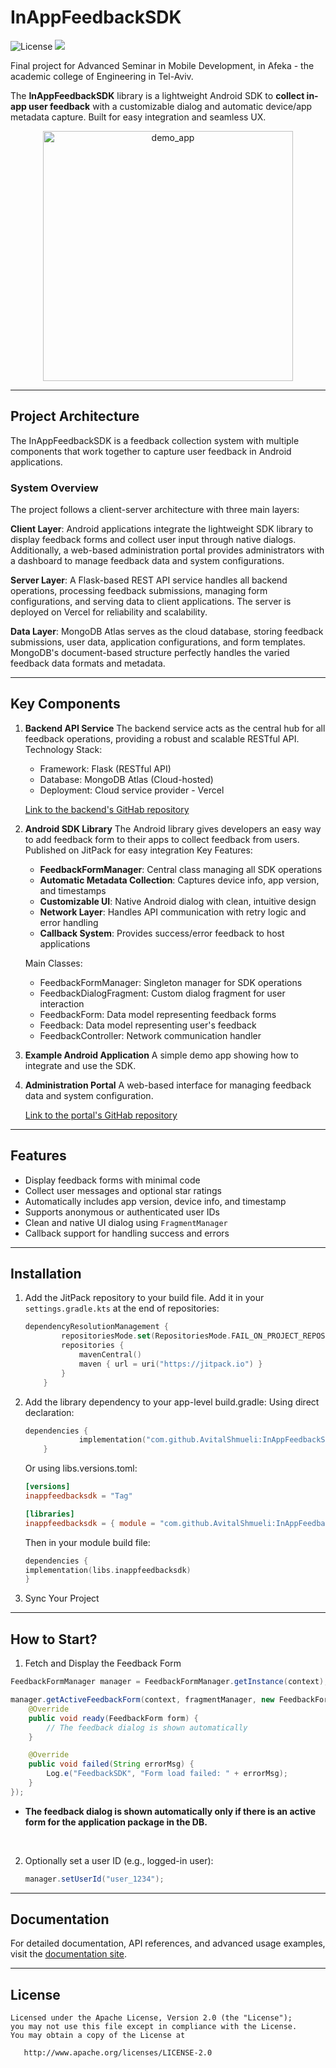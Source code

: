 # InAppFeedbackSDK
![License](https://img.shields.io/badge/license-Apache%202.0-blue.svg)
[![](https://jitpack.io/v/AvitalShmueli/InAppFeedbackSDK.svg)](https://jitpack.io/#AvitalShmueli/InAppFeedbackSDK)

Final project for Advanced Seminar in Mobile Development, in Afeka - the academic college of Engineering in Tel-Aviv.

The **InAppFeedbackSDK** library is a lightweight Android SDK to **collect in-app user feedback** with a customizable dialog and automatic device/app metadata capture. Built for easy integration and seamless UX.

<p align="center">
<img src="https://github.com/user-attachments/assets/9fb928d5-5f69-430a-a662-fd10f9ffb947" alt="demo_app"
style="height:400px;"/>
</p>

---

## Project Architecture
The InAppFeedbackSDK is a feedback collection system with multiple components that work together to capture user feedback in Android applications.
### System Overview
The project follows a client-server architecture with three main layers:

**Client Layer**: Android applications integrate the lightweight SDK library to display feedback forms and collect user input through native dialogs. 
Additionally, a web-based administration portal provides administrators with a dashboard to manage feedback data and system configurations.

**Server Layer**: A Flask-based REST API service handles all backend operations, processing feedback submissions, managing form configurations, and serving data to client applications. The server is deployed on Vercel for reliability and scalability.

**Data Layer**: MongoDB Atlas serves as the cloud database, storing feedback submissions, user data, application configurations, and form templates. MongoDB's document-based structure perfectly handles the varied feedback data formats and metadata.

---

## Key Components

1. **Backend API Service**
   The backend service acts as the central hub for all feedback operations, providing a robust and scalable RESTful API.
   Technology Stack:
   - Framework: Flask (RESTful API)
   - Database: MongoDB Atlas (Cloud-hosted)
   - Deployment: Cloud service provider - Vercel
   
   [Link to the backend's GitHab repository](https://github.com/AvitalShmueli/feedback-backend) 

2. **Android SDK Library**
   The Android library gives developers an easy way to add feedback form to their apps to collect feedback from users.
   Published on JitPack for easy integration 
   Key Features:
   - **FeedbackFormManager**: Central class managing all SDK operations
   - **Automatic Metadata Collection**: Captures device info, app version, and timestamps
   - **Customizable UI**: Native Android dialog with clean, intuitive design
   - **Network Layer**: Handles API communication with retry logic and error handling
   - **Callback System**: Provides success/error feedback to host applications

   Main Classes:
   - FeedbackFormManager: Singleton manager for SDK operations
   - FeedbackDialogFragment: Custom dialog fragment for user interaction
   - FeedbackForm: Data model representing feedback forms
   - Feedback: Data model representing user's feedback
   - FeedbackController: Network communication handler

3. **Example Android Application**
   A simple demo app showing how to integrate and use the SDK.

4. **Administration Portal**
   A web-based interface for managing feedback data and system configuration.

   [Link to the portal's GitHab repository](https://github.com/AvitalShmueli/feedback-portal)

---

## Features

- Display feedback forms with minimal code
- Collect user messages and optional star ratings
- Automatically includes app version, device info, and timestamp
- Supports anonymous or authenticated user IDs
- Clean and native UI dialog using `FragmentManager`
- Callback support for handling success and errors

---

## Installation

1. Add the JitPack repository to your build file. Add it in your `settings.gradle.kts` at the end of repositories:
    ```kotlin
    dependencyResolutionManagement {
            repositoriesMode.set(RepositoriesMode.FAIL_ON_PROJECT_REPOS)
            repositories {
                mavenCentral()
                maven { url = uri("https://jitpack.io") }
            }
        }
    ```

2. Add the library dependency to your app-level build.gradle:
    Using direct declaration:
    ```kotlin
    dependencies {
                implementation("com.github.AvitalShmueli:InAppFeedbackSDK:Tag")
        }
    ```
    
    Or using libs.versions.toml:
    ```toml
    [versions]
    inappfeedbacksdk = "Tag"
    
    [libraries]
    inappfeedbacksdk = { module = "com.github.AvitalShmueli:InAppFeedbackSDK", version.ref = "inappfeedbacksdk" }
    ```
    
    Then in your module build file:
    ```kotlin
    dependencies {
    implementation(libs.inappfeedbacksdk)
    }
    ```

3.  Sync Your Project

---

## How to Start?
1. Fetch and Display the Feedback Form
```java
FeedbackFormManager manager = FeedbackFormManager.getInstance(context);

manager.getActiveFeedbackForm(context, fragmentManager, new FeedbackFormManager.FeedbackFormCallback<FeedbackForm>() {
    @Override
    public void ready(FeedbackForm form) {
        // The feedback dialog is shown automatically
    }

    @Override
    public void failed(String errorMsg) {
        Log.e("FeedbackSDK", "Form load failed: " + errorMsg);
    }
});
```

* **The feedback dialog is shown automatically only if there is an active form for the application package in the DB.**

<br>

2. Optionally set a user ID (e.g., logged-in user):
   ```java
   manager.setUserId("user_1234");
   ```

---

## Documentation
For detailed documentation, API references, and advanced usage examples, visit the [documentation site](docs/index.md).

---

## License

    Licensed under the Apache License, Version 2.0 (the "License");
    you may not use this file except in compliance with the License.
    You may obtain a copy of the License at

       http://www.apache.org/licenses/LICENSE-2.0




